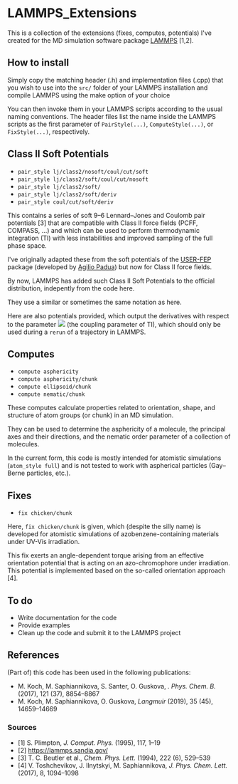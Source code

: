 # LAMMPS_Extensions
This is a collection of the extensions (fixes, computes, potentials) I've created for the MD simulation software package [LAMMPS](https://github.com/lammps/) [1,2].

## How to install

Simply copy the matching header (.h) and implementation files (.cpp) that you wish to use into the `src/` folder of your LAMMPS installation and compile LAMMPS using the make option of your choice

You can then invoke them in your LAMMPS scripts according to the usual naming conventions.
The header files list the name inside the LAMMPS scripts as the first parameter of `PairStyle(...)`, `ComputeStyle(...)`, or `FixStyle(...)`, respectively.

## Class II Soft Potentials

- `pair_style lj/class2/nosoft/coul/cut/soft`
- `pair_style lj/class2/soft/coul/cut/nosoft`
- `pair_style lj/class2/soft/`
- `pair_style lj/class2/soft/deriv`
- `pair_style coul/cut/soft/deriv`

This contains a series of soft 9–6 Lennard–Jones and Coulomb pair potentials [3] that are compatible with Class II force fields (PCFF, COMPASS, ...) and which can be used to perform thermodynamic integration (TI) with less instabilities and improved sampling of the full phase space.

I've originally adapted these from the soft potentials of the [USER-FEP](https://github.com/agiliopadua/compute_fep) package (developed by [Agilio Padua](https://github.com/agiliopadua/)) but now for Class II force fields.

By now, LAMMPS has added such Class II Soft Potentials to the official distribution, indepently from the code here.

They use a similar or sometimes the same notation as here.

Here are also potentials provided, which output the derivatives with respect to the parameter <img src="https://render.githubusercontent.com/render/math?math=\lambda"> (the coupling parameter of TI), which should only be used during a `rerun` of a trajectory in LAMMPS.

## Computes

- `compute asphericity`
- `compute asphericity/chunk`
- `compute ellipsoid/chunk`
- `compute nematic/chunk`

These computes calculate properties related to orientation, shape, and structure of atom groups (or chunk) in an MD simulation.

They can be used to determine the asphericity of a molecule, the principal axes and their directions, and the nematic order parameter of a collection of molecules.

In the current form, this code is mostly intended for atomistic simulations (`atom_style full`) and is not tested to work with aspherical particles (Gay–Berne particles, etc.).

## Fixes

- `fix chicken/chunk`

Here, `fix chicken/chunk` is given, which (despite the silly name) is developed for atomistic simulations of azobenzene-containing materials under UV-Vis irradiation.

This fix exerts an angle-dependent torque arising from an effective orientation potential that is acting on an azo-chromophore under irradiation. This potential is implemented based on the so-called orientation approach [4].

## To do

- Write documentation for the code
- Provide examples
- Clean up the code and submit it to the LAMMPS project



## References

(Part of) this code has been used in the following publications:

- M. Koch, M. Saphiannikova, S. Santer, O. Guskova, *. Phys. Chem. B.* (2017), 121 (37), 8854–8867
- M. Koch, M. Saphiannikova, O. Guskova, *Langmuir* (2019), 35 (45), 14659–14669


### Sources 

- [1] S. Plimpton, *J. Comput. Phys.* (1995), 117, 1–19 
- [2] https://lammps.sandia.gov/
- [3] T. C. Beutler et al., *Chem. Phys. Lett.* (1994), 222 (6), 529–539
- [4] V. Toshchevikov, J. Ilnytskyi, M. Saphiannikova, *J. Phys. Chem. Lett.* (2017), 8, 1094–1098
